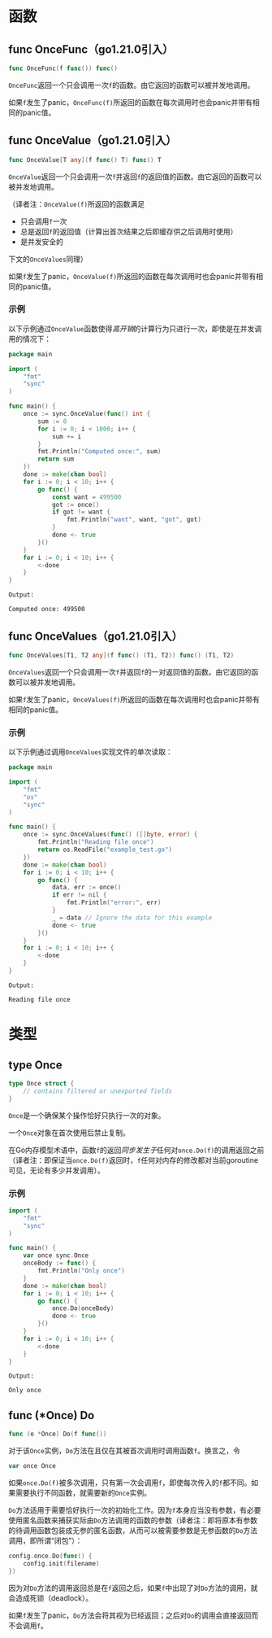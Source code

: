 # 函数

## func OnceFunc（go1.21.0引入）

```go
func OnceFunc(f func()) func()
```

`OnceFunc`返回一个只会调用一次`f`的函数。由它返回的函数可以被并发地调用。

如果`f`发生了panic，`OnceFunc(f)`所返回的函数在每次调用时也会panic并带有相同的panic值。

## func OnceValue（go1.21.0引入）

```go
func OnceValue[T any](f func() T) func() T
```

`OnceValue`返回一个只会调用一次`f`并返回`f`的返回值的函数。由它返回的函数可以被并发地调用。

（译者注：`OnceValue(f)`所返回的函数满足

- 只会调用`f`一次
- 总是返回`f`的返回值（计算出首次结果之后即缓存供之后调用时使用）
- 是并发安全的

下文的`OnceValues`同理）

如果`f`发生了panic，`OnceValue(f)`所返回的函数在每次调用时也会panic并带有相同的panic值。

### 示例

以下示例通过`OnceValue`函数使得*高开销*的计算行为只进行一次，即使是在并发调用的情况下：

```go
package main

import (
    "fmt"
    "sync"
)

func main() {
    once := sync.OnceValue(func() int {
        sum := 0
        for i := 0; i < 1000; i++ {
            sum += i
        }
        fmt.Println("Computed once:", sum)
        return sum
    })
    done := make(chan bool)
    for i := 0; i < 10; i++ {
        go func() {
            const want = 499500
            got := once()
            if got != want {
                fmt.Println("want", want, "got", got)
            }
            done <- true
        }()
    }
    for i := 0; i < 10; i++ {
        <-done
    }
}
```

```text
Output:

Computed once: 499500
```

## func OnceValues（go1.21.0引入）

```go
func OnceValues[T1, T2 any](f func() (T1, T2)) func() (T1, T2)
```

`OnceValues`返回一个只会调用一次`f`并返回`f`的一对返回值的函数。由它返回的函数可以被并发地调用。

如果`f`发生了panic，`OnceValues(f)`所返回的函数在每次调用时也会panic并带有相同的panic值。

### 示例

以下示例通过调用`OnceValues`实现文件的单次读取：

```go
package main

import (
    "fmt"
    "os"
    "sync"
)

func main() {
    once := sync.OnceValues(func() ([]byte, error) {
        fmt.Println("Reading file once")
        return os.ReadFile("example_test.go")
    })
    done := make(chan bool)
    for i := 0; i < 10; i++ {
        go func() {
            data, err := once()
            if err != nil {
                fmt.Println("error:", err)
            }
            _ = data // Ignore the data for this example
            done <- true
        }()
    }
    for i := 0; i < 10; i++ {
        <-done
    }
}
```

```text
Output:

Reading file once
```

# 类型

## type Once

```go
type Once struct {
    // contains filtered or unexported fields
}
```

`Once`是一个确保某个操作恰好只执行一次的对象。

一个`Once`对象在首次使用后禁止复制。

在Go内存模型术语中，函数`f`的返回*同步发生于*任何对`once.Do(f)`的调用返回之前（译者注：即保证当`once.Do(f)`返回时，`f`任何对内存的修改都对当前goroutine可见，无论有多少并发调用）。

### 示例

```go
import (
    "fmt"
    "sync"
)

func main() {
    var once sync.Once
    onceBody := func() {
        fmt.Println("Only once")
    }
    done := make(chan bool)
    for i := 0; i < 10; i++ {
        go func() {
            once.Do(onceBody)
            done <- true
        }()
    }
    for i := 0; i < 10; i++ {
        <-done
    }
}
```

```text
Output:

Only once
```

## func (*Once) Do

```go
func (o *Once) Do(f func())
```

对于该`Once`实例，`Do`方法在且仅在其被首次调用时调用函数`f`。换言之，令

```go
var once Once
```

如果`once.Do(f)`被多次调用，只有第一次会调用`f`，即使每次传入的`f`都不同。如果需要执行不同函数，就需要新的`Once`实例。

`Do`方法适用于需要恰好执行一次的初始化工作。因为`f`本身应当没有参数，有必要使用匿名函数来捕获实际由`Do`方法调用的函数的参数（译者注：即将原本有参数的待调用函数包装成无参的匿名函数，从而可以被需要参数是无参函数的`Do`方法调用，即所谓“闭包”）：

```go
config.once.Do(func() {
    config.init(filename)
})
```

因为对`Do`方法的调用返回总是在`f`返回之后，如果`f`中出现了对`Do`方法的调用，就会造成死锁（deadlock）。

如果`f`发生了panic，`Do`方法会将其视为已经返回；之后对`Do`的调用会直接返回而不会调用`f`。
